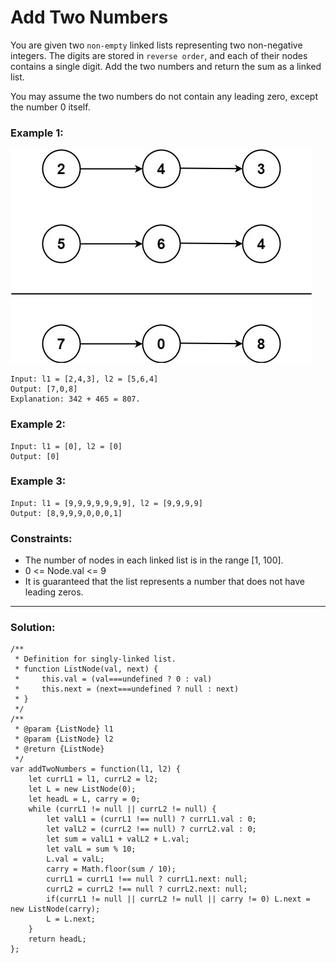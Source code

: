 # Add Two Numbers

You are given two `non-empty` linked lists representing two non-negative integers. The digits are stored in `reverse order`, and each of their nodes contains a single digit. Add the two numbers and return the sum as a linked list.

You may assume the two numbers do not contain any leading zero, except the number 0 itself.

### Example 1:

![alt text](addtwonumber1.jpg)

```
Input: l1 = [2,4,3], l2 = [5,6,4]
Output: [7,0,8]
Explanation: 342 + 465 = 807.
```

### Example 2:

```
Input: l1 = [0], l2 = [0]
Output: [0]
```

### Example 3:

```
Input: l1 = [9,9,9,9,9,9,9], l2 = [9,9,9,9]
Output: [8,9,9,9,0,0,0,1]
```

### Constraints:

- The number of nodes in each linked list is in the range [1, 100].
- 0 <= Node.val <= 9
- It is guaranteed that the list represents a number that does not have leading zeros.

---

### Solution:

```
/**
 * Definition for singly-linked list.
 * function ListNode(val, next) {
 *     this.val = (val===undefined ? 0 : val)
 *     this.next = (next===undefined ? null : next)
 * }
 */
/**
 * @param {ListNode} l1
 * @param {ListNode} l2
 * @return {ListNode}
 */
var addTwoNumbers = function(l1, l2) {
    let currL1 = l1, currL2 = l2;
    let L = new ListNode(0);
    let headL = L, carry = 0;
    while (currL1 != null || currL2 != null) {
        let valL1 = (currL1 !== null) ? currL1.val : 0;
        let valL2 = (currL2 !== null) ? currL2.val : 0;
        let sum = valL1 + valL2 + L.val;
        let valL = sum % 10;
        L.val = valL;
        carry = Math.floor(sum / 10);
        currL1 = currL1 !== null ? currL1.next: null;
        currL2 = currL2 !== null ? currL2.next: null;
        if(currL1 != null || currL2 != null || carry != 0) L.next = new ListNode(carry);
        L = L.next;
    }
    return headL;
};
```
